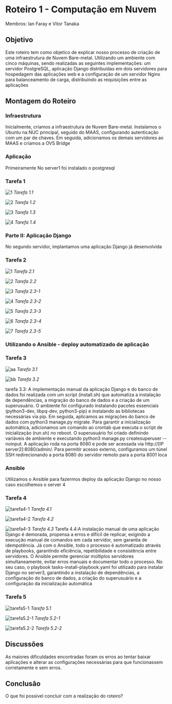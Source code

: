 # Roteiro 1 - Computação em Nuvem
Membros: Ian Faray e Vitor Tanaka

## Objetivo
Este roteiro tem como objetico de explicar nosso processo de  criação de uma infraestrutura de Nuvem Bare-metal. Utilizando um ambiente com cinco máquinas, sendo realizadas as seguintes implementações: um servidor PostgreSQL, aplicação Django distribuídas em dois servidores para hospedagem das aplicações web e a configuração de um servidor Nginx para balanceamento de carga, distribuindo as requisições entre as aplicações

## Montagem do Roteiro

### Infraestrutura
Inicialmente, criamos a infraestrutura de Nuvem Bare-metal. Instalamos o Ubuntu na NUC principal, seguido do MAAS, configurando autenticação com um par de chaves. Em seguida, adicionamos os demais servidores ao MAAS e criamos a OVS Bridge

### Aplicação
Primeiramente No server1 foi instalado o postgresql
### Tarefa 1
![1](img/tarefa1-1.jpeg)
*Tarefa 1.1*

![2](img/tarefa1-2.jpeg)
*Tarefa 1.2*

![3](img/tarefa1-3.jpeg)
*Tarefa 1.3*

![4](img/tarefa1-4.jpeg)
*Tarefa 1.4*

### Parte II: Aplicação Django
No segundo servidor, implantamos uma aplicação Django já desenvolvida
### Tarefa 2

![1](img/tarefa2.1.jpeg)
*Tarefa 2.1*

![2](img/tarefa2.2.jpeg)
*Tarefa 2.2*

![3](img/tarefa2.3-1.jpeg)
*Tarefa 2.3-1*

![4](img/tarefa2.3-2.jpeg)
*Tarefa 2.3-2*

![5](img/tarefa2.3-3.jpeg)
*Tarefa 2.3-3*

![6](img/tarefa2.3-4.jpeg)
*Tarefa 2.3-4*

![7](img/tarefa2.3-5.jpeg)
*Tarefa 2.3-5*


### Utilizando o Ansible - deploy automatizado de aplicação
### Tarefa 3

![aa](img/tarefa3-1.jpeg)
*Tarefa 3.1*

![bb](img/tarefa3-2.jpeg)
*Tarefa 3.2*

tarefa 3.3: 
A implementação manual da aplicação Django e do banco de dados foi realizada com um script (install.sh) que automatiza a instalação de dependências, a migração do banco de dados e a criação de um superusuário. O ambiente foi configurado instalando pacotes essenciais (python3-dev, libpq-dev, python3-pip) e instalando as bibliotecas necessárias via pip. Em seguida, aplicamos as migrações do banco de dados com python3 manage.py migrate. Para garantir a inicialização automática, adicionamos um comando ao crontab que executa o script de inicialização (run.sh) no reboot. O superusuário foi criado definindo variáveis de ambiente e executando python3 manage.py createsuperuser --noinput. A aplicação roda na porta 8080 e pode ser acessada via http://[IP server2]:8080/admin/. Para permitir acesso externo, configuramos um túnel SSH redirecionando a porta 8080 do servidor remoto para a porta 8001 loca

### Ansible
Utilizamos o Ansible para fazermos deploy da aplicação Django no nosso caso escolhemos o server 4
### Tarefa 4
![tarefa4-1](img/tarefa4.1.jpeg)
*Tarefa 4.1*

![tarefa4-2](img/tarefa4.2.jpeg)
*Tarefa 4.2*

![tarefa4-3](img/tarefa4-3.jpeg)
*Tarefa 4.3*
Tarefa 4.4:A instalação manual de uma aplicação Django é demorada, propensa a erros e difícil de replicar, exigindo a execução manual de comandos em cada servidor, sem garantia de idempotência. Já com o Ansible, todo o processo é automatizado através de playbooks, garantindo eficiência, repetibilidade e consistência entre servidores. O Ansible permite gerenciar múltiplos servidores simultaneamente, evitar erros manuais e documentar todo o processo. No seu caso, o playbook tasks-install-playbook.yaml foi utilizado para instalar Django no server3, garantindo a instalação de dependências, a configuração do banco de dados, a criação do superusuário e a configuração da inicialização automática

### Tarefa 5
![tarefa5-1](img/tarefa5-1.jpeg)
*Tarefa 5.1*

![tarefa5.2-1](img/tarefa5.2-1.jpeg)
*Tarefa 5.2-1*

![tarefa5.2-2](img/tarefa5.2-2.jpeg)
*Tarefa 5.2-2*



## Discussões

As maiores dificuldades encontradas foram os erros ao tentar baixar aplicações e alterar as configurações necessárias para que funcionassem corretamente e sem erros.

## Conclusão

O que foi possível concluir com a realização do roteiro?

